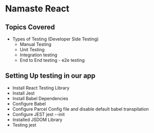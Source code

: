 # Namaste React
## Topics Covered
- Types of Testing (Developer Side Testing)
    - Manual Testing
    - Unit Testing
    - Integration testing
    - End to End testing - e2e testing

## Setting Up testing in our app
- Install React Testing Library
- Install Jest
- Install Babel Dependencies
- Configure Babel
- Configure Parcel Config file and disable default babel transpilation
- Configure JEST jest --init
- Installed JSDOM Library 
- Testing jest

